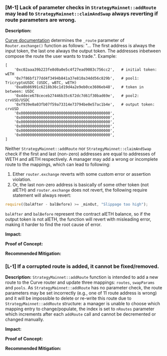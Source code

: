 ### [M-1] Lack of parameter checks in `StrategyMainnet::addRoute` may lead to `StrategyMainnet::claimAndSwap` always reverting if route parameters are wrong.

**Description:** 

[Curve documentation](https://docs.curve.fi/router/CurveRouterNG/#route-and-swap-parameters) determines the `_route` parameter of `Router.exchange()` function as follows: "...  The first address is always the input token, the last one always the output token. The addresses inbetween compose the route the user wants to trade.". 
Example:
```
[
    '0xc02aaa39b223fe8d0a0e5c4f27ead9083c756cc2',   # initial token: wETH
    '0x7f86bf177dd4f3494b841a37e810a34dd56c829b',   # pool1: TricryptoUSDC (USDC, wBTC, wETH)
    '0xa0b86991c6218b36c1d19d4a2e9eb0ce3606eb48',   # token in between: USDC
    '0x4dece678ceceb27446b35c672dc7d61f30bad69e',   # pool2: crvUSD/USDC
    '0xf939e0a03fb07f59a73314e73794be0e57ac1b4e',   # output token: crvUSD
    '0x0000000000000000000000000000000000000000',
    '0x0000000000000000000000000000000000000000',
    '0x0000000000000000000000000000000000000000',
    '0x0000000000000000000000000000000000000000',
    '0x0000000000000000000000000000000000000000',
    '0x0000000000000000000000000000000000000000',
]
```

Neither `StrategyMainnet::addRoute` nor `StrategyMainnet::claimAndSwap` check if the first and last (non-zero) addresses are equal to addresses of WETH and alETH respectively. A manager may add a wrong or incomplete route to the mappings, which can lead to following:

1. Either `router.exchange` reverts with some custom error or assertion violation.
2. Or, the last non-zero address is basically of some other token (not alETH) and `router.exchange` does not revert, the following require statement will always revert:
```js
require((balAfter - balBefore) >= _minOut, "Slippage too high");
```
`balAfter` and `balBefore` represent the contract alETH balance, so if the output token is not alETH, the function will revert with misleading error, making it harder to find the root cause of error.

**Impact:**

**Proof of Concept:**

**Recommended Mitigation:** 



### [L-1] If a corrupted route is added, it cannot be fixed/removed.

**Description:** `StrategyMainnet::addRoute` function is intended to add a new route to the Curve router and update three mappings: `routes`, `swapParams` and `pools`. As `StrategyMainnet::addRoute` has no parameter check, the route parameters may be set incorrectly (e.g., one of 11 route address is wrong) and it will be impossible to delete or re-write this route due to `StrategyMainnet::addRoute` structure: a manager is unable to choose which mapping entry to change/populate, the index is set to `nRoutes` parameter which increments after each `addRoute` call and cannot be decremented or changed manually.

**Impact:** 

**Proof of Concept:**

**Recommended Mitigation:** 